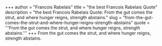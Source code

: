 +++
author = "Francois Rabelais"
title = "the best Francois Rabelais Quote"
description = "the best Francois Rabelais Quote: From the gut comes the strut, and where hunger reigns, strength abstains."
slug = "from-the-gut-comes-the-strut-and-where-hunger-reigns-strength-abstains"
quote = '''From the gut comes the strut, and where hunger reigns, strength abstains.'''
+++
From the gut comes the strut, and where hunger reigns, strength abstains.
